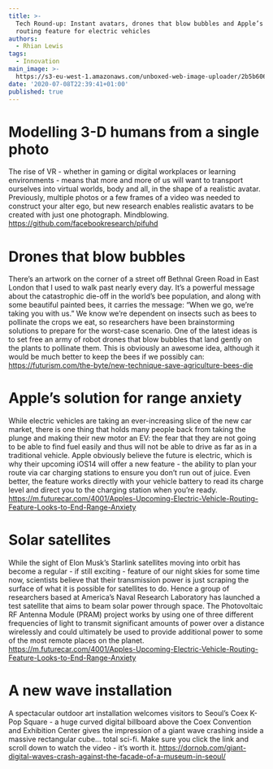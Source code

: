 ```yaml
---
title: >-
  Tech Round-up: Instant avatars, drones that blow bubbles and Apple’s new
  routing feature for electric vehicles
authors:
  - Rhian Lewis
tags:
  - Innovation
main_image: >-
  https://s3-eu-west-1.amazonaws.com/unboxed-web-image-uploader/2b5b606e978d6d98bc671e96f50e121f.png
date: '2020-07-08T22:39:41+01:00'
published: true
---
```

# Modelling 3-D humans from a single photo

The rise of VR - whether in gaming or digital workplaces or learning environments - means that more and more of us will want to transport ourselves into virtual worlds, body and all, in the shape of a realistic avatar. Previously, multiple photos or a few frames of a video was needed to construct your alter ego, but new research enables realistic avatars to be created with just one photograph. Mindblowing. <https://github.com/facebookresearch/pifuhd>

# Drones that blow bubbles

There’s an artwork on the corner of a street off Bethnal Green Road in East London that I used to walk past nearly every day. It’s a powerful message about the catastrophic die-off in the world’s bee population, and along with some beautiful painted bees, it carries the message: “When we go, we’re taking you with us.” We know we’re dependent on insects such as bees to pollinate the crops we eat, so researchers have been brainstorming solutions to prepare for the worst-case scenario. One of the latest ideas is to set free an army of robot drones that blow bubbles that land gently on the plants to pollinate them. This is obviously an awesome idea, although it would be much better to keep the bees if we possibly can: <https://futurism.com/the-byte/new-technique-save-agriculture-bees-die>

# Apple’s solution for range anxiety

While electric vehicles are taking an ever-increasing slice of the new car market, there is one thing that holds many people back from taking the plunge and making their new motor an EV: the fear that they are not going to be able to find fuel easily and thus will not be able to drive as far as in a traditional vehicle. Apple obviously believe the future is electric, which is why their upcoming iOS14 will offer a new feature - the ability to plan your route via car charging stations to ensure you don’t run out of juice. Even better, the feature works directly with your vehicle battery to read its charge level and direct you to the charging station when you’re ready. [https://m.futurecar.com/4001/Apples-Upcoming-Electric-Vehicle-Routing-Feature-Looks-to-End-Range-Anxiety ](https://m.futurecar.com/4001/Apples-Upcoming-Electric-Vehicle-Routing-Feature-Looks-to-End-Range-Anxiety)

# Solar satellites

While the sight of Elon Musk’s Starlink satellites moving into orbit has become a regular - if still exciting - feature of our night skies for some time now, scientists believe that their transmission power is just scraping the surface of what it is possible for satellites to do. Hence a group of researchers based at America’s Naval Research Laboratory has launched a test satellite that aims to beam solar power through space. The Photovoltaic RF Antenna Module (PRAM) project works by using one of three different frequencies of light to transmit significant amounts of power over a distance wirelessly and could ultimately be used to provide additional power to some of the most remote places on the planet.  <https://m.futurecar.com/4001/Apples-Upcoming-Electric-Vehicle-Routing-Feature-Looks-to-End-Range-Anxiety>

# A new wave installation

A spectacular outdoor art installation welcomes visitors to Seoul’s Coex K-Pop Square - a huge curved digital billboard above the Coex Convention and Exhibition Center gives the impression of a giant wave crashing inside a massive rectangular cube… total sci-fi. Make sure you click the link and scroll down to watch the video - it’s worth it. <https://dornob.com/giant-digital-waves-crash-against-the-facade-of-a-museum-in-seoul/>
